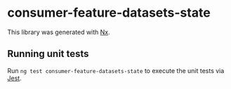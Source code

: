 # consumer-feature-datasets-state

This library was generated with [Nx](https://nx.dev).

## Running unit tests

Run `ng test consumer-feature-datasets-state` to execute the unit tests via [Jest](https://jestjs.io).
